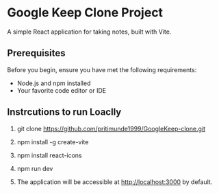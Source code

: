 # Google Keep Clone Project

A simple React application for taking notes, built with Vite.

## Prerequisites

Before you begin, ensure you have met the following requirements:

- Node.js and npm installed
- Your favorite code editor or IDE

## Instrcutions to run Loaclly


1. git clone <https://github.com/pritimunde1999/GoogleKeep-clone.git>

2. npm install -g create-vite

3. npm install react-icons

4. npm run dev

5. The application will be accessible at [http://localhost:3000](http://localhost:3000) by default.
 




